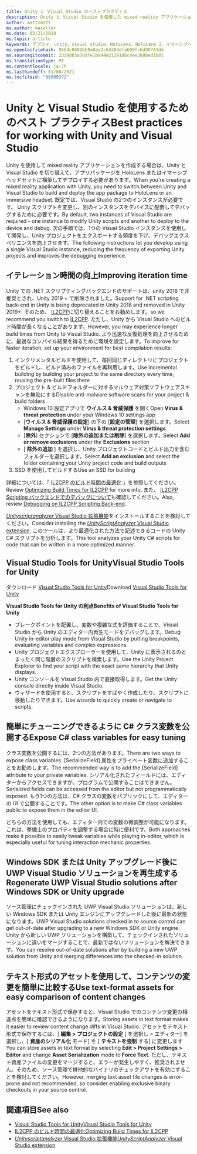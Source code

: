 ```yaml
---
title: Unity と Visual Studio のベストプラクティス
description: Unity と Visual Studio を使用した mixed reality アプリケーションの作成のワークフローを効率化するためのヒントとテクニックです。
author: mattzmsft
ms.author: mazeller
ms.date: 03/21/2018
ms.topic: article
keywords: デプロイ、unity、visual studio、HoloLens、HoloLens 2、イマーシブヘッドセット、ベストプラクティス、mixed reality ヘッドセット、windows mixed reality ヘッドセット、virtual reality ヘッドセット、UWP、Visual Studio Tools、Windows SDK
ms.openlocfilehash: 9464c86826b9a8ea2c64384dfa699fc6d98743dd
ms.sourcegitcommit: 2329db5a76dfe1b844e21291dbc8ee3888ed1b81
ms.translationtype: MT
ms.contentlocale: ja-JP
ms.lasthandoff: 01/08/2021
ms.locfileid: "98009372"
---
```

# <a name="best-practices-for-working-with-unity-and-visual-studio"></a><span data-ttu-id="e3623-104">Unity と Visual Studio を使用するためのベスト プラクティス</span><span class="sxs-lookup"><span data-stu-id="e3623-104">Best practices for working with Unity and Visual Studio</span></span>

<span data-ttu-id="e3623-105">Unity を使用して mixed reality アプリケーションを作成する場合は、Unity と Visual Studio を切り替えて、アプリパッケージを HoloLens またはイマーシブヘッドセットに構築してデプロイする必要があります。</span><span class="sxs-lookup"><span data-stu-id="e3623-105">When you're creating a mixed reality application with Unity, you need to switch between Unity and Visual Studio to build and deploy the app package to HoloLens or an immersive headset.</span></span> <span data-ttu-id="e3623-106">既定では、Visual Studio の2つのインスタンスが必要です。 Unity スクリプトを変更し、別のインスタンスをデバイスに配置してデバッグするために必要です。</span><span class="sxs-lookup"><span data-stu-id="e3623-106">By default, two instances of Visual Studio are required - one instance to modify Unity scripts and another to deploy to the device and debug.</span></span> <span data-ttu-id="e3623-107">次の手順では、1つの Visual Studio インスタンスを使用して開発し、Unity プロジェクトをエクスポートする頻度を下げ、デバッグエクスペリエンスを向上させます。</span><span class="sxs-lookup"><span data-stu-id="e3623-107">The following instructions let you develop using a single Visual Studio instance, reducing the frequency of exporting Unity projects and improves the debugging experience.</span></span>

## <a name="improving-iteration-time"></a><span data-ttu-id="e3623-108">イテレーション時間の向上</span><span class="sxs-lookup"><span data-stu-id="e3623-108">Improving iteration time</span></span>

<span data-ttu-id="e3623-109">Unity での .NET スクリプティングバックエンドのサポートは、unity 2018 で非推奨とされ、Unity 2019 + で削除されました。</span><span class="sxs-lookup"><span data-stu-id="e3623-109">Support for .NET scripting back-end in Unity is being deprecated in Unity 2018 and removed in Unity 2019+.</span></span> <span data-ttu-id="e3623-110">そのため、 [IL2CPP](https://docs.unity3d.com/Manual/IL2CPP.html)に切り替えることをお勧めします。</span><span class="sxs-lookup"><span data-stu-id="e3623-110">so we recommend you switch to [IL2CPP](https://docs.unity3d.com/Manual/IL2CPP.html).</span></span> <span data-ttu-id="e3623-111">ただし、Unity から Visual Studio へのビルド時間が長くなることがあります。</span><span class="sxs-lookup"><span data-stu-id="e3623-111">However, you may experience longer build times from Unity to Visual Studio.</span></span> <span data-ttu-id="e3623-112">より迅速な反復処理を向上させるために、最適なコンパイル結果を得るために環境を設定します。</span><span class="sxs-lookup"><span data-stu-id="e3623-112">To improve for faster iteration, set up your environment for best compilation results:</span></span>

1) <span data-ttu-id="e3623-113">インクリメンタルビルドを使用して、毎回同じディレクトリにプロジェクトをビルドし、ビルド済みのファイルを再利用します。</span><span class="sxs-lookup"><span data-stu-id="e3623-113">Use incremental building by building your project to the same directory every time, reusing the pre-built files there</span></span>
2) <span data-ttu-id="e3623-114">プロジェクト & ビルドフォルダーに対するマルウェア対策ソフトウェアスキャンを無効にする</span><span class="sxs-lookup"><span data-stu-id="e3623-114">Disable anti-malware software scans for your project & build folders</span></span>
   - <span data-ttu-id="e3623-115">Windows 10 設定アプリで **ウイルス & 脅威保護** を開く</span><span class="sxs-lookup"><span data-stu-id="e3623-115">Open **Virus & threat protection** under your Windows 10 settings app</span></span>
   - <span data-ttu-id="e3623-116">[**ウイルス & 脅威保護の設定**] の下の [**設定の管理**] を選択します。</span><span class="sxs-lookup"><span data-stu-id="e3623-116">Select **Manage Settings** under **Virus & threat protection settings**</span></span>
   - <span data-ttu-id="e3623-117">[**除外**] セクションで [**除外の追加または削除**] を選択します。</span><span class="sxs-lookup"><span data-stu-id="e3623-117">Select **Add or remove exclusions** under the **Exclusions** section</span></span>
   - <span data-ttu-id="e3623-118">[ **除外の追加** ] を選択し、Unity プロジェクトコードとビルド出力を含むフォルダーを選択します。</span><span class="sxs-lookup"><span data-stu-id="e3623-118">Select **Add an exclusion** and select the folder containing your Unity project code and build outputs</span></span>
3) <span data-ttu-id="e3623-119">SSD を使用してビルドする</span><span class="sxs-lookup"><span data-stu-id="e3623-119">Use an SSD for building</span></span>

<span data-ttu-id="e3623-120">詳細については、「 [IL2CPP のビルド時間の最適化](https://docs.unity3d.com/Manual/IL2CPP-OptimizingBuildTimes.html) 」を参照してください。</span><span class="sxs-lookup"><span data-stu-id="e3623-120">Review [Optimizing Build Times for IL2CPP](https://docs.unity3d.com/Manual/IL2CPP-OptimizingBuildTimes.html) for more info.</span></span> <span data-ttu-id="e3623-121">また、 [IL2CPP Scripting バックエンドでのデバッグについて](https://docs.unity3d.com/Manual/windowsstore-debugging-il2cpp.html)も確認してください。</span><span class="sxs-lookup"><span data-stu-id="e3623-121">Also, review [Debugging on IL2CPP Scripting Back-end](https://docs.unity3d.com/Manual/windowsstore-debugging-il2cpp.html).</span></span>

<span data-ttu-id="e3623-122">[ *Unityscriptanalyzer* Visual Studio 拡張機能](https://github.com/Microsoft/MixedRealityCompanionKit/tree/master/UnityScriptAnalyzer)をインストールすることを検討してください。</span><span class="sxs-lookup"><span data-stu-id="e3623-122">Consider installing the [*UnityScriptAnalyzer* Visual Studio extension](https://github.com/Microsoft/MixedRealityCompanionKit/tree/master/UnityScriptAnalyzer).</span></span> <span data-ttu-id="e3623-123">このツールは、より最適化された方法で記述できるコードの Unity C# スクリプトを分析します。</span><span class="sxs-lookup"><span data-stu-id="e3623-123">This tool analyzes your Unity C# scripts for code that can be written in a more optimized manner.</span></span>

## <a name="visual-studio-tools-for-unity"></a><span data-ttu-id="e3623-124">Visual Studio Tools for Unity</span><span class="sxs-lookup"><span data-stu-id="e3623-124">Visual Studio Tools for Unity</span></span>

<span data-ttu-id="e3623-125">ダウンロード [Visual Studio Tools for Unity](https://docs.microsoft.com/visualstudio/cross-platform/getting-started-with-visual-studio-tools-for-unity)</span><span class="sxs-lookup"><span data-stu-id="e3623-125">Download [Visual Studio Tools for Unity](https://docs.microsoft.com/visualstudio/cross-platform/getting-started-with-visual-studio-tools-for-unity)</span></span>

<span data-ttu-id="e3623-126">**Visual Studio Tools for Unity の利点**</span><span class="sxs-lookup"><span data-stu-id="e3623-126">**Benefits of Visual Studio Tools for Unity**</span></span>
* <span data-ttu-id="e3623-127">ブレークポイントを配置し、変数や複雑な式を評価することで、Visual Studio から Unity のエディター内再生モードをデバッグします。</span><span class="sxs-lookup"><span data-stu-id="e3623-127">Debug Unity in-editor play mode from Visual Studio by putting breakpoints, evaluating variables and complex expressions.</span></span>
* <span data-ttu-id="e3623-128">Unity プロジェクトエクスプローラーを使用して、Unity に表示されるのとまったく同じ階層のスクリプトを検索します。</span><span class="sxs-lookup"><span data-stu-id="e3623-128">Use the Unity Project Explorer to find your script with the exact same hierarchy that Unity displays.</span></span>
* <span data-ttu-id="e3623-129">Unity コンソールを Visual Studio 内で直接取得します。</span><span class="sxs-lookup"><span data-stu-id="e3623-129">Get the Unity console directly inside Visual Studio.</span></span>
* <span data-ttu-id="e3623-130">ウィザードを使用すると、スクリプトをすばやく作成したり、スクリプトに移動したりできます。</span><span class="sxs-lookup"><span data-stu-id="e3623-130">Use wizards to quickly create or navigate to scripts.</span></span>

## <a name="expose-c-class-variables-for-easy-tuning"></a><span data-ttu-id="e3623-131">簡単にチューニングできるように C# クラス変数を公開する</span><span class="sxs-lookup"><span data-stu-id="e3623-131">Expose C# class variables for easy tuning</span></span>

<span data-ttu-id="e3623-132">クラス変数を公開するには、2つの方法があります。</span><span class="sxs-lookup"><span data-stu-id="e3623-132">There are two ways to expose class variables.</span></span> <span data-ttu-id="e3623-133">[SerializeField] 属性をプライベート変数に追加することをお勧めします。</span><span class="sxs-lookup"><span data-stu-id="e3623-133">The recommended way is to add the [SerializeField] attribute to your private variables.</span></span> <span data-ttu-id="e3623-134">シリアル化されたフィールドには、エディターからアクセスできますが、プログラムで公開することはできません。</span><span class="sxs-lookup"><span data-stu-id="e3623-134">Serialized fields can be accessed from the editor but not programmatically exposed.</span></span>  <span data-ttu-id="e3623-135">もう1つの方法は、C# クラスの変数をパブリックにして、エディターの UI で公開することです。</span><span class="sxs-lookup"><span data-stu-id="e3623-135">The other option is to make C# class variables public to expose them in the editor UI.</span></span> 

<span data-ttu-id="e3623-136">どちらの方法を使用しても、エディター内での変数の微調整が可能になります。これは、整備士のプロパティを調整する場合に特に便利です。</span><span class="sxs-lookup"><span data-stu-id="e3623-136">Both approaches make it possible to easily tweak variables while playing in-editor, which is especially useful for tuning interaction mechanic properties.</span></span>

## <a name="regenerate-uwp-visual-studio-solutions-after-windows-sdk-or-unity-upgrade"></a><span data-ttu-id="e3623-137">Windows SDK または Unity アップグレード後に UWP Visual Studio ソリューションを再生成する</span><span class="sxs-lookup"><span data-stu-id="e3623-137">Regenerate UWP Visual Studio solutions after Windows SDK or Unity upgrade</span></span>

<span data-ttu-id="e3623-138">ソース管理にチェックインされた UWP Visual Studio ソリューションは、新しい Windows SDK または Unity エンジンにアップグレードした後に最新の状態になります。</span><span class="sxs-lookup"><span data-stu-id="e3623-138">UWP Visual Studio solutions checked in to source control can get out-of-date after upgrading to a new Windows SDK or Unity engine.</span></span> <span data-ttu-id="e3623-139">Unity から新しい UWP ソリューションを構築して、チェックインされたソリューションに違いをマージすることで、最新ではないソリューションを解決できます。</span><span class="sxs-lookup"><span data-stu-id="e3623-139">You can resolve out-of-date solutions after by building a new UWP solution from Unity and merging differences into the checked-in solution.</span></span>

## <a name="use-text-format-assets-for-easy-comparison-of-content-changes"></a><span data-ttu-id="e3623-140">テキスト形式のアセットを使用して、コンテンツの変更を簡単に比較する</span><span class="sxs-lookup"><span data-stu-id="e3623-140">Use text-format assets for easy comparison of content changes</span></span>

<span data-ttu-id="e3623-141">アセットをテキスト形式で保存すると、Visual Studio でのコンテンツ変更の相違点を簡単に確認できるようになります。</span><span class="sxs-lookup"><span data-stu-id="e3623-141">Storing assets in text format makes it easier to review content change diffs in Visual Studio.</span></span> <span data-ttu-id="e3623-142">アセットをテキスト形式で保存するには、[ **編集 > プロジェクトの設定** ] を選択し > エディター] を選択し、[ **資産のシリアル化** モード] を [ **テキストを強制** する] に変更します</span><span class="sxs-lookup"><span data-stu-id="e3623-142">You can store assets in text format by selecting **Edit > Project Settings > Editor** and change **Asset Serialization** mode to **Force Text**.</span></span> <span data-ttu-id="e3623-143">ただし、テキスト資産ファイルの変更をマージすると、エラーが発生しやすく、推奨されません。そのため、ソース管理で排他的なバイナリのチェックアウトを有効にすることを検討してください。</span><span class="sxs-lookup"><span data-stu-id="e3623-143">However, merging text asset file changes is error-prone and not recommended, so consider enabling exclusive binary checkouts in your source control.</span></span>

## <a name="see-also"></a><span data-ttu-id="e3623-144">関連項目</span><span class="sxs-lookup"><span data-stu-id="e3623-144">See also</span></span>
- [<span data-ttu-id="e3623-145">Visual Studio Tools for Unity</span><span class="sxs-lookup"><span data-stu-id="e3623-145">Visual Studio Tools for Unity</span></span>](https://visualstudiogallery.msdn.microsoft.com/8d26236e-4a64-4d64-8486-7df95156aba9)
- [<span data-ttu-id="e3623-146">IL2CPP のビルド時間の最適化</span><span class="sxs-lookup"><span data-stu-id="e3623-146">Optimizing Build Times for IL2CPP</span></span>](https://docs.unity3d.com/Manual/IL2CPP-OptimizingBuildTimes.html)
- [<span data-ttu-id="e3623-147">*Unityscriptanalyzer* Visual Studio 拡張機能</span><span class="sxs-lookup"><span data-stu-id="e3623-147">*UnityScriptAnalyzer* Visual Studio extension</span></span>](https://github.com/Microsoft/MixedRealityCompanionKit/tree/master/UnityScriptAnalyzer)
